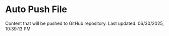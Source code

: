 # Auto Push File

Content that will be pushed to GitHub repository.
Last updated: 06/30/2025, 10:39:13 PM
